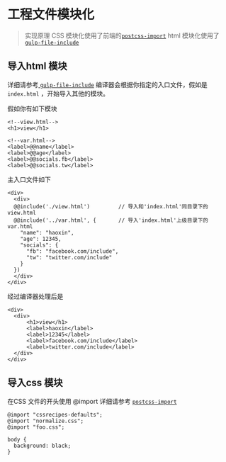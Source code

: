 # 工程文件模块化

> 实现原理
CSS 模块化使用了前端的[`postcss-import`](https://github.com/postcss/postcss-import)
html 模块化使用了[ `gulp-file-include`](https://github.com/haoxins/gulp-file-include)


## 导入html 模块

详细请参考[ `gulp-file-include`](https://github.com/haoxins/gulp-file-include)
编译器会根据你指定的入口文件，假如是`index.html` ，开始导入其他的模块。

假如你有如下模块

``` 
<!--view.html-->
<h1>view</h1>
```

``` 
<!--var.html-->
<label>@@name</label>
<label>@@age</label>
<label>@@socials.fb</label>
<label>@@socials.tw</label>
```
主入口文件如下

```
<div>
  <div>
  @@include('./view.html')         // 导入和'index.html'同目录下的view.html
  @@include('../var.html', {       // 导入'index.html'上级目录下的var.html
    "name": "haoxin",
    "age": 12345,
    "socials": {
      "fb": "facebook.com/include",
      "tw": "twitter.com/include"
    }
  })
  </div>
</div>
```

经过编译器处理后是

```
<div>
  <div>
      <h1>view</h1>
      <label>haoxin</label>
      <label>12345</label> 
      <label>facebook.com/include</label>
      <label>twitter.com/include</label>
  </div>
</div>
```

## 导入css 模块

在CSS 文件的开头使用 @import
详细请参考 [`postcss-import`](https://github.com/postcss/postcss-import)

```
@import "cssrecipes-defaults"; 
@import "normalize.css"; 
@import "foo.css"; 

body {
  background: black;
}
```


